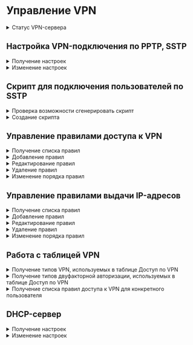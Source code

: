 # Управление VPN

<details>
<summary>Статус VPN-сервера</summary>

```
GET /vpn_servers/status
```

**Ответ на успешный запрос:**

```json5
{
    "name": "string",
    "status": "string",
    "msg": [ "string" ]
}
```

* `name` - доменное имя;
* `status` - статус домена;
* `msg` - список сообщений, объясняющий текущее состояние.

</details>

## Настройка VPN-подключения по PPTP, SSTP

<details>
<summary>Получение настроек</summary>

```
GET /vpn_servers/settings
```

**Ответ на успешный запрос:**

```json5
{
  "pptp_enabled": "boolean",
  "sstp": {
      "enabled": "boolean",
      "domain": "string",
      "port": "integer"
  },
  "network": "string",
  "zone": "string" | "null",
  "dns_suffix": "string",
  "netflow_index": "integer",
  "expired_after_seconds": "integer"
}
```

* `pptp_enabled` - если `true`, то сервер PPTP включен, `false` - выключен;
* `sstp` - настройки сервера SSTP:
  * `enabled` - если `true`, то сервер SSTP включен, `false` - выключен;
  * `domain` - доменное имя, присвоенное внешнему интерфейсу. Если домен еще не задан, то `null`;
  * `port` - порт для подключения, одно из предустановленных значений (`1443`, `2443`, `3443`, `4443`).
* `network` - сеть, из которой VPN-серверы раздают адреса. Первый адрес в этой сети - всегда адрес самого сервера;
* `zone` - зона для Lvpn0-интерфейса. Если зона не назначена, то `null`;
* `dns_suffix` - DNS-суффикс, передаваемый в Ideco Client. Если не назначен, то может быть пустой строкой;
* `netflow_index` - целое число от 0 до 65535, индекс сетевого подключения для [NetFlow](/settings/monitor/netflow.md);
* `expired_after_seconds` - количество секунд, после которого VPN сессия считается просроченной.

</details>


<details>
<summary>Изменение настроек</summary>

```
PUT /vpn_servers/settings
```

**Json-тело запроса:**

```json5
{
  "pptp_enabled": "boolean",
  "sstp": {
      "enabled": "boolean",
      "domain": "string",
      "port": "integer"
  },
  "network": "string",
  "zone": "string" | "null",
  "dns_suffix": "string",
  "netflow_index": "integer",
  "expired_after_seconds": "integer"
}
```

* `pptp_enabled` - если `true`, то сервер PPTP включен, `false` - выключен;
* `sstp` - настройки сервера SSTP:
  * `enabled` - если `true`, то сервер SSTP включен, `false` - выключен;
  * `domain` - доменное имя, присвоенное внешнему интерфейсу. Если домен еще не задан, то `null`;
  * `port` - порт для подключения, одно из предустановленных значений (`1443`, `2443`, `3443`, `4443`).
* `network` - сеть, из которой VPN-серверы раздают адреса. Первый адрес в этой сети - всегда адрес самого сервера;
* `zone` - зона для Lvpn0-интерфейса. Если зона не назначена, то `null`;
* `dns_suffix` - DNS-суффикс, передаваемый в Ideco Client. Если не назначен, то может быть пустой строкой;
* `netflow_index` - целое число от 0 до 65535, индекс сетевого подключения для [NetFlow](/settings/monitor/netflow.md);
* `expired_after_seconds` - количество секунд, после которого VPN сессия считается просроченной.

**Ответ на успешный запрос:** 200 OK

</details>

## Скрипт для подключения пользователей по SSTP

<details>
<summary>Проверка возможности сгенерировать скрипт</summary>

```
GET /vpn_servers/powershell/status
```

**Ответ на успешный запрос:**

```json5
{
    "sstp_available": "boolean",
}
```

</details>

<details>
<summary>Создание скрипта</summary>

```
GET /vpn_servers/powershell/sstp
```

**Ответ на успешный запрос:** создается скрипт для подключения пользователей по SSTP. В ответе отображается заголовок `Content-Disposition: attachment; filename=\"Ideco_NGFW_VPN_SSTP.ps1`

</details>

## Управление правилами доступа к VPN

<details>
<summary>Получение списка правил</summary>

```
GET /vpn_servers/access_rules
```

**Ответ на успешный запрос:**

```json5
{
    "id": "integer",
    "enabled": "boolean",
    "title": "string",
    "sources": [ "string" ],
    "objects": [ "string" ],
    "vpns": [ "string" ],
    "action": "allow" | "deny",
    "two_factor": "smsaero" | "totp" | "multifactor" | "not_required",
    "comment": "string"
}
```

* `id` - идентификатор правила;
* `enabled` - статус правила: `true` - включено, `false` - выключено;
* `title` - название правила, может быть пустым, но не должно превышать 42 символов;
* `sources` - список источников подключения, не может быть пустым, допустимые типы:
  * `any` - любой источник подключения (если указан алиас `any`, то других алиасов в списке быть не должно);
  * `ip.id` - IP-адрес;
  * `ip_range.id` - диапазон IP-адресов;
  * `subnet.id` - подсеть;
  * `ip_address_list.id` - список IP-адресов;
  * `list_of_iplists.id` - список стран;
  * `domain.id` - домен.
* `objects` - список объектов, для которых будут назначены адреса, не может быть пустым. Объекты могут быть:
  * `any` - для любых объектов (если указан объект `any`, то других объектов в списке быть не должно);
  * `user.id` - для пользователей;
  * `group.id` - для групп;
  * `security_group.guid` - для групп безопасности AD.
* `vpns` - список типов VPN (протоколов подключения), не может быть пустым. Допустимые варианты:
  * `any` - любой тип подключения (если указан `any`, то других типов VPN в списке быть не должно);
  * `pptp` - подключение по PPTP;
  * `l2tp` - подключение по L2TP;
  * `sstp` - подключение по SSTP;
  * `ikev2`- подключение по IKEv2;
  * `agent-vpn-ng` - подключение по UDP (Ideco Client);
  * `agent-vpn-tls` - подключение по TLS (Ideco Client).
* `action` - действие при совпадении источника, объекта и типа VPN, не может быть пустым, допустимые варианты:
  * `allow` - разрешить;
  * `deny` - запретить.
* `two_factor` - тип требуемой двухфакторной авторизации, не может быть пустым. Должен быть `not_required`, если в поле `action` выбран `deny`. Допустимые варианты:
  * `smsaero` - аутентификация при помощи вода кода из СМС;
  * `totp` - аутентификация сканированием QR-кода или использованием токена;
  * `multifactor` - аутентификация подтверждением личности в стороннем приложении;
  * `not_required` - двухфакторная авторизация не требуется.
* `comment` - комментарий, может быть пустым, но не должен превышать 255 символов.

</details>

<details>
<summary>Добавление правил</summary>

```
POST /vpn_servers/access_rules?anchor_item_id={int}&insert_after={true|false}
```

Параметры запроса:
* `anchor_item_id` - идентификатор правила, ниже или выше которого необходимо создать новое правило. Если параметр не указан, то правило будет создано в конце списка;
* `insert_after` - указывает, куда необходимо вставить новое правило. Если параметр не указан или равен `true`, то новое правило будет добавлено сразу после правила с указанным идентификатором. Если параметр равен `false`, то новое правило заменит правило с указанным идентификатором.

**Json-тело запроса:**

```json5
{
    "enabled": "boolean",
    "title": "string",
    "sources": [ "string" ],
    "objects": [ "string" ],
    "vpns": [ "string" ],
    "action": "allow" | "deny",
    "two_factor": "smsaero" | "totp" | "multifactor" | "not_required",
    "comment": "string"
}
```

* `enabled` - статус правила: `true` - включено, `false` - выключено;
* `title` - название правила, может быть пустым, но не должно превышать 42 символов;
* `sources` - список источников подключения, не может быть пустым, допустимые типы:
  * `any` - любой источник подключения (если указан алиас `any`, то других алиасов в списке быть не должно);
  * `ip.id` - IP-адрес;
  * `ip_range.id` - диапазон IP-адресов;
  * `subnet.id` - подсеть;
  * `ip_address_list.id` - список IP-адресов;
  * `list_of_iplists.id` - список стран;
  * `domain.id` - домен.
* `objects` - список объектов, для которых будут назначены адреса, не может быть пустым. Объекты могут быть следующими:
  * `any` - для любых объектов (если указан объект `any`, то других объектов в списке быть не должно);
  * `user.id` - для пользователей;
  * `group.id` - для групп;
  * `security_group.guid` - для групп безопасности AD.
* `vpns` - список типов VPN (протоколов подключения), не может быть пустым. Допустимые варианты:
  * `any` - любой тип подключения (если указан `any`, то других типов VPN в списке быть не должно);
  * `pptp` - подключение по PPTP;
  * `l2tp` - подключение по L2TP;
  * `sstp` - подключение по SSTP;
  * `ikev2`- подключение по IKEv2;
  * `agent-vpn-ng` - подключение по UDP (Ideco Client);
  * `agent-vpn-tls` - подключение по TLS (Ideco Client).
* `action` - действие при совпадении источника, объекта и типа VPN, не может быть пустым, допустимые варианты:
  * `allow` - разрешить;
  * `deny` - запретить.
* `two_factor` - тип требуемой двухфакторной авторизации, не может быть пустым. Должен быть `not_required`, если в поле `action` выбран `deny`. Допустимые варианты:
  * `smsaero` - аутентификация при помощи вода кода из СМС;
  * `totp` - аутентификация сканированием QR-кода или использованием токена;
  * `multifactor` - аутентификация подтверждением личности в стороннем приложении;
  * `not_required` - двухфакторная авторизация не требуется.
* `comment` - комментарий, может быть пустым, но не должен превышать 255 символов.

**Ответ на успешный запрос:**

```json5
{
   "id": "integer"
}
```

* `id` - идентификатор добавленного правила.

</details>

<details>
<summary>Редактирование правил</summary>

```
PATCH /vpn_servers/access_rules/<id правила>
```

**Json-тело запроса:**

```json5
{
    "enabled": "boolean",
    "title": "string",
    "sources": [ "string" ],
    "objects": [ "string" ],
    "vpns": [ "string" ],
    "action": "allow" | "deny",
    "two_factor": "smsaero" | "totp" | "multifactor" | "not_required",
    "comment": "string"
}
```

* `enabled` - статус правила: `true` - включено, `false` - выключено;
* `title` - название правила, может быть пустым, но не должно превышать 42 символов;
* `sources` - список источников подключения, не может быть пустым, допустимые типы:
  * `any` - любой источник подключения (если указан алиас `any`, то других алиасов в списке быть не должно);
  * `ip.id` - IP-адрес;
  * `ip_range.id` - диапазон IP-адресов;
  * `subnet.id` - подсеть;
  * `ip_address_list.id` - список IP-адресов;
  * `list_of_iplists.id` - список стран;
  * `domain.id` - домен.
* `objects` - список объектов, для которых будут назначены адреса, не может быть пустым. Объекты могут быть следующими:
  * `any` - для любых объектов (если указан объект `any`, то других объектов в списке быть не должно);
  * `user.id` - для пользователей;
  * `group.id` - для групп;
  * `security_group.guid` - для групп безопасности AD.
* `vpns` - список типов VPN (протоколов подключения), не может быть пустым. Допустимые варианты:
  * `any` - любой тип подключения (если указан `any`, то других типов VPN в списке быть не должно);
  * `pptp` - подключение по PPTP;
  * `l2tp` - подключение по L2TP;
  * `sstp` - подключение по SSTP;
  * `ikev2`- подключение по IKEv2;
  * `agent-vpn-ng` - подключение по UDP (Ideco Client);
  * `agent-vpn-tls` - подключение по TLS (Ideco Client).
* `action` - действие при совпадении источника, объекта и типа VPN, не может быть пустым, допустимые варианты:
  * `allow` - разрешить;
  * `deny` - запретить.
* `two_factor` - тип требуемой двухфакторной авторизации, не может быть пустым. Должен быть `not_required`, если в поле `action` выбран `deny`. Допустимые варианты:
  * `smsaero` - аутентификация при помощи вода кода из СМС;
  * `totp` - аутентификация сканированием QR-кода или использованием токена;
  * `multifactor` - аутентификация подтверждением личности в стороннем приложении;
  * `not_required` - двухфакторная авторизация не требуется.
* `comment` - комментарий, может быть пустым, но не должен превышать 255 символов.

**Ответ на успешный запрос:** 200 OK

</details>

<details>
<summary>Удаление правил</summary>

```
DELETE /vpn_servers/access_rules/<id правила>
```

**Ответ на успешный запрос:** 200 OK

</details>

<details>
<summary>Изменение порядка правил</summary>

```
PATCH /vpn_servers/access_rules/<id правила>/position
```

**Json-тело запроса:**

```json5
{
   "direction": "up" | "down"
}
```

* `direction` - направление сдвига строки с правилом в таблице:
  * `up` - правило поднимается на одну позицию вверх;
  * `down` - правило опускается на одну позицию вниз.

**Ответ на успешный запрос:** 200 OK

</details>

## Управление правилами выдачи IP-адресов

<details>
<summary>Получение списка правил</summary>

```
GET /vpn_servers/lease_rules
```

**Ответ на успешный запрос:**

```json5
{
  "id": "integer",
  "title": "string",
  "objects": [ "string" ],
  "address": "string",
  "comment": "string",
  "enabled": "boolean"
}
```

* `id` - идентификатор правила получения адресов;
* `title` - название правила, может быть пустым, но не должно превышать 42 символов;
* `objects` - список объектов, для которых будут назначены адреса, не может быть пустым. Объекты могут быть следующими:
  * `any` - для любых объектов (если указан объект `any`, то других объектов в списке быть не должно);
  * `user.id` - для пользователей;
  * `group.id` - для групп;
  * `security_group.guid` - для групп безопасности AD.
* `address` - IP-адрес, который будет назначен пользователю, или адрес сети, в которой ему будет выделен IP-адрес, если пользователь соответствует списку объектов. В строке может быть указан IP-адрес без маски или подсеть (значение не может быть пустым и не должно повторяться);
* `comment` - комментарий, может быть пустым, но не должен превышать 255 символов;
* `enabled` - статус правила: `true` - включено, `false` - выключено.

</details>

<details>
<summary>Добавление правил</summary>

```
POST /vpn_servers/lease_rules?anchor_item_id=<integer>&insert_after=<true|false>
```

Параметры запроса:
* `anchor_item_id` - идентификатор правила, ниже или выше которого необходимо создать новое правило. Если параметр не указан, то правило будет создано в конце списка;
* `insert_after` - указывает, куда необходимо вставить новое правило. Если параметр не указан или равен `true`, то новое правило будет добавлено сразу после правила с указанным идентификатором. Если параметр равен `false`, то новое правило заменит правило с указанным идентификатором.

**Json-тело запроса:**

```json5
{
  "title": "string",
  "objects": [ "string" ],
  "address": "string",
  "comment": "string",
  "enabled": "boolean"
}
```

* `title` - название правила, может быть пустым, но не должно превышать 42 символов;
* `objects` - список объектов, для которых будут назначены адреса, не может быть пустым. Объекты могут быть следующими:
  * `any` - для любых объектов (если указан объект `any`, то других объектов в списке быть не должно);
  * `user.id` - для пользователей;
  * `group.id` - для групп;
  * `security_group.guid` - для групп безопасности AD.
* `address` - IP-адрес, который будет назначен пользователю, или адрес сети, в которой ему будет выделен IP-адрес, если пользователь соответствует списку объектов. В строке может быть указан IP-адрес без маски или подсеть (значение не может быть пустым и не должно повторяться);
* `comment` - комментарий, может быть пустым, но не должен превышать 255 символов;
* `enabled` - статус правила: `true` - включено, `false` - выключено.

**Ответ на успешный запрос:**

```json5
{
   "id": "integer"
}
```

* `id` - идентификатор добавленного правила.

</details>

<details>
<summary>Редактирование правил</summary>

```
PATCH /vpn_servers/lease_rules/<id правила>
```

**Json-тело запроса:**

```json5
{
  "title": "string",
  "objects": [ "string" ],
  "address": "string",
  "comment": "string",
  "enabled": "boolean"
}
```

* `title` - название правила, может быть пустым, но не должно превышать 42 символов;
* `objects` - список объектов, для которых будут назначены адреса, не может быть пустым. Объекты могут быть следующими:
  * `any` - для любых объектов (если указан объект `any`, то других объектов в списке быть не должно);
  * `user.id` - для пользователей;
  * `group.id` - для групп;
  * `security_group.guid` - для групп безопасности AD.
* `address` - IP-адрес, который будет назначен пользователю, или адрес сети, в которой ему будет выделен IP-адрес, если пользователь соответствует списку объектов. В строке может быть указан IP-адрес без маски или подсеть (значение не может быть пустым и не должно повторяться);
* `comment` - комментарий, может быть пустым, но не должен превышать 255 символов;
* `enabled` - статус правила: `true` - включено, `false` - выключено.

**Ответ на успешный запрос:** 200 OK

</details>

<details>
<summary>Удаление правил</summary>

```
DELETE /vpn_servers/lease_rules/<id правила>
```

**Ответ на успешный запрос:** 200 OK

</details>

<details>
<summary>Изменение порядка правил</summary>

```
PATCH /vpn_servers/lease_rules/<id правила>/position
```

**Json-тело запроса:**

```json5
{
   "direction": "up" | "down"
}
```

* `direction` - направление сдвига строки с правилом в таблице:
  * `up` - правило поднимается на одну позицию вверх;
  * `down` - правило опускается на одну позицию вниз.

**Ответ на успешный запрос:** 200 OK

</details>

## Работа с таблицей VPN

<details>
<summary>Получение типов VPN, используемых в таблице Доступ по VPN</summary>

```
GET /vpn_servers/vpns_in_access_rules
```

**Ответ на успешный запрос:**

```json5
{
   "pptp": "boolean",
   "l2tp": "boolean",
   "sstp": "boolean",
   "ikev2": "boolean",
   "agent-vpn-ng": "boolean",
   "agent-vpn-tls": "boolean"
}
```

Значение по ключу `boolean` указывает, используется ли этот тип в таблице VPN.

</details>

<details>
<summary>Получение типов двуфакторной авторизации, используемых в таблице Доступ по VPN</summary>

```
GET /vpn_servers/two_factor_in_access_rules
```

**Ответ на успешный запрос:**

```json5
{
   "smsaero": "boolean",
   "totp": "boolean",
   "multifactor": "boolean"
}
```

Значение по ключу `boolean` указывает, используется ли этот тип в таблице VPN.

</details>

<details>
<summary>Получение списка правил доступа к VPN для конкретного пользователя</summary>

```
GET /vpn_servers/user_access_rules/<id пользователя>
```

**Ответ на успешный запрос:**

```json5
{
  "id": "integer",
  "enabled": "boolean",
  "title": "string",
  "sources": [ "string" ],
  "objects": [ "string" ],
  "vpns": [ "string" ],
  "action": "allow" | "deny",
  "two_factor": "smsaero" | "totp" | "multifactor" | "not_required",
  "comment": "string"
}
```

 Для несуществующего пользователя или пользователя, для которого нельзя получить полный список групп, возвращается пустой список правил.

</details>

## DHCP-сервер

<details>
<summary>Получение настроек</summary>

```
GET /vpn_servers/dhcp
```

**Ответ на успешный запрос:**

```json5
{
  "mode": "all" | "utm" | "local" | "none" | "custom",
  "networks": [ "string" ],
  "excluded_networks": [ "string" ]
}
```

* `mode` - режим раздачи маршрутов:
  * `all` - направляем весь трафик на NGFW (маршрут 0.0.0.0/0);
  * `utm` - раздаем маршруты до локальных и внутренних сетей NGFW;
  * `local` - раздаем маршруты только до локальных сетей NGFW;
  * `none` - не раздаем маршруты;
  * `custom` - раздаем только маршруты до указанных подсетей.
* `networks` - список подсетей, маршруты до которых передаются в режиме `custom`. Допустимы алиасы подсетей, IP-адресов, доменов;
* `excluded_networks` - список подсетей, маршруты до которых исключаются в любом режиме. Допустимы алиасы подсетей, IP-адресов, доменов.

</details>

<details>
<summary>Изменение настроек</summary>

```
PUT /vpn_servers/dhcp
```

**Json-тело запроса:**

```json5
{
  "mode": "all" | "utm" | "local" | "none" | "custom",
  "networks": [ "string" ],
  "excluded_networks": [ "string" ]
}
```

**Ответ на успешный запрос:** 200 OK

</details>